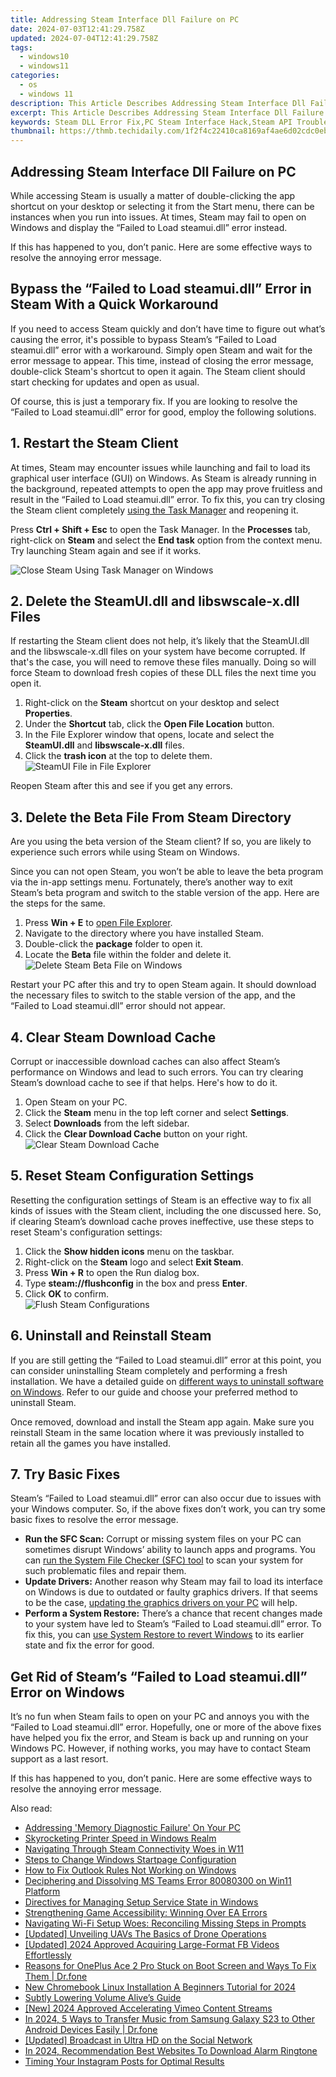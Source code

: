 ```yaml
---
title: Addressing Steam Interface Dll Failure on PC
date: 2024-07-03T12:41:29.758Z
updated: 2024-07-04T12:41:29.758Z
tags:
  - windows10
  - windows11
categories:
  - os
  - windows 11
description: This Article Describes Addressing Steam Interface Dll Failure on PC
excerpt: This Article Describes Addressing Steam Interface Dll Failure on PC
keywords: Steam DLL Error Fix,PC Steam Interface Hack,Steam API Troubleshoot,Resolve Steam Dll Crash,Steam Interface Restore,DllError Steam PC,Fix Steam Interface Glitch
thumbnail: https://thmb.techidaily.com/1f2f4c22410ca8169af4ae6d02cdc0eba714608bc6ab4df470b116ebdad1c1fb.jpg
---
```


## Addressing Steam Interface Dll Failure on PC

 While accessing Steam is usually a matter of double-clicking the app shortcut on your desktop or selecting it from the Start menu, there can be instances when you run into issues. At times, Steam may fail to open on Windows and display the “Failed to Load steamui.dll” error instead.

 If this has happened to you, don’t panic. Here are some effective ways to resolve the annoying error message.

## Bypass the “Failed to Load steamui.dll” Error in Steam With a Quick Workaround

 If you need to access Steam quickly and don’t have time to figure out what’s causing the error, it's possible to bypass Steam’s “Failed to Load steamui.dll” error with a workaround. Simply open Steam and wait for the error message to appear. This time, instead of closing the error message, double-click Steam's shortcut to open it again. The Steam client should start checking for updates and open as usual.

 Of course, this is just a temporary fix. If you are looking to resolve the “Failed to Load steamui.dll” error for good, employ the following solutions.

## 1\. Restart the Steam Client

 At times, Steam may encounter issues while launching and fail to load its graphical user interface (GUI) on Windows. As Steam is already running in the background, repeated attempts to open the app may prove fruitless and result in the “Failed to Load steamui.dll” error. To fix this, you can try closing the Steam client completely [using the Task Manager](https://www.makeuseof.com/how-to-use-windows-task-manager/) and reopening it.

 Press **Ctrl + Shift + Esc** to open the Task Manager. In the **Processes** tab, right-click on **Steam** and select the **End task** option from the context menu. Try launching Steam again and see if it works.

![Close Steam Using Task Manager on Windows](https://static1.makeuseofimages.com/wordpress/wp-content/uploads/2023/03/close-steam-using-task-manager-on-windows.jpg)

## 2\. Delete the SteamUI.dll and libswscale-x.dll Files

 If restarting the Steam client does not help, it’s likely that the SteamUI.dll and the libswscale-x.dll files on your system have become corrupted. If that's the case, you will need to remove these files manually. Doing so will force Steam to download fresh copies of these DLL files the next time you open it.

1. Right-click on the **Steam** shortcut on your desktop and select **Properties**.
2. Under the **Shortcut** tab, click the **Open File Location** button.
3. In the File Explorer window that opens, locate and select the **SteamUI.dll** and **libswscale-x.dll** files.
4. Click the **trash icon** at the top to delete them.  
![SteamUI File in File Explorer](https://static1.makeuseofimages.com/wordpress/wp-content/uploads/2023/06/steamui-file-in-file-explorer.jpg)

 Reopen Steam after this and see if you get any errors.

## 3\. Delete the Beta File From Steam Directory

 Are you using the beta version of the Steam client? If so, you are likely to experience such errors while using Steam on Windows.

 Since you can not open Steam, you won’t be able to leave the beta program via the in-app settings menu. Fortunately, there’s another way to exit Steam’s beta program and switch to the stable version of the app. Here are the steps for the same.

1. Press **Win + E** to [open File Explorer](https://www.makeuseof.com/windows-open-file-explorer/).
2. Navigate to the directory where you have installed Steam.
3. Double-click the **package** folder to open it.
4. Locate the **Beta** file within the folder and delete it.  
![Delete Steam Beta File on Windows](https://static1.makeuseofimages.com/wordpress/wp-content/uploads/2023/06/delete-steam-beta-file-on-windows.jpg)

 Restart your PC after this and try to open Steam again. It should download the necessary files to switch to the stable version of the app, and the “Failed to Load steamui.dll” error should not appear.

## 4\. Clear Steam Download Cache

 Corrupt or inaccessible download caches can also affect Steam’s performance on Windows and lead to such errors. You can try clearing Steam’s download cache to see if that helps. Here's how to do it.

1. Open Steam on your PC.
2. Click the **Steam** menu in the top left corner and select **Settings**.
3. Select **Downloads** from the left sidebar.
4. Click the **Clear Download Cache** button on your right.  
![Clear Steam Download Cache](https://static1.makeuseofimages.com/wordpress/wp-content/uploads/2023/03/clear-steam-download-cache.jpg)

## 5\. Reset Steam Configuration Settings

 Resetting the configuration settings of Steam is an effective way to fix all kinds of issues with the Steam client, including the one discussed here. So, if clearing Steam’s download cache proves ineffective, use these steps to reset Steam's configuration settings:

1. Click the **Show hidden icons** menu on the taskbar.
2. Right-click on the **Steam** logo and select **Exit Steam**.
3. Press **Win + R** to open the Run dialog box.
4. Type **steam://flushconfig** in the box and press **Enter**.
5. Click **OK** to confirm.  
![Flush Steam Configurations](https://static1.makeuseofimages.com/wordpress/wp-content/uploads/2023/06/flush-steam-configurations.jpg)

## 6\. Uninstall and Reinstall Steam

 If you are still getting the “Failed to Load steamui.dll” error at this point, you can consider uninstalling Steam completely and performing a fresh installation. We have a detailed guide on [different ways to uninstall software on Windows](https://www.makeuseof.com/windows-11-different-ways-to-uninstall-software/). Refer to our guide and choose your preferred method to uninstall Steam.

 Once removed, download and install the Steam app again. Make sure you reinstall Steam in the same location where it was previously installed to retain all the games you have installed.

## 7\. Try Basic Fixes

 Steam’s “Failed to Load steamui.dll” error can also occur due to issues with your Windows computer. So, if the above fixes don’t work, you can try some basic fixes to resolve the error message.

* **Run the SFC Scan:** Corrupt or missing system files on your PC can sometimes disrupt Windows’ ability to launch apps and programs. You can [run the System File Checker (SFC) tool](https://www.makeuseof.com/system-file-checker-sfc-windows/) to scan your system for such problematic files and repair them.
* **Update Drivers:** Another reason why Steam may fail to load its interface on Windows is due to outdated or faulty graphics drivers. If that seems to be the case, [updating the graphics drivers on your PC](https://www.makeuseof.com/update-graphics-drivers-in-windows-10/) will help.
* **Perform a System Restore:** There’s a chance that recent changes made to your system have led to Steam’s “Failed to Load steamui.dll” error. To fix this, you can [use System Restore to revert Windows](https://www.makeuseof.com/use-system-restore-windows/) to its earlier state and fix the error for good.

## Get Rid of Steam’s “Failed to Load steamui.dll” Error on Windows

 It’s no fun when Steam fails to open on your PC and annoys you with the “Failed to Load steamui.dll” error. Hopefully, one or more of the above fixes have helped you fix the error, and Steam is back up and running on your Windows PC. However, if nothing works, you may have to contact Steam support as a last resort.

 If this has happened to you, don’t panic. Here are some effective ways to resolve the annoying error message.

<span class="atpl-alsoreadstyle">Also read:</span>
<div><ul>
<li><a href="https://win11-tips.techidaily.com/addressing-memory-diagnostic-failure-on-your-pc/"><u>Addressing 'Memory Diagnostic Failure' On Your PC</u></a></li>
<li><a href="https://win11-tips.techidaily.com/skyrocketing-printer-speed-in-windows-realm/"><u>Skyrocketing Printer Speed in Windows Realm</u></a></li>
<li><a href="https://win11-tips.techidaily.com/navigating-through-steam-connectivity-woes-in-w11/"><u>Navigating Through Steam Connectivity Woes in W11</u></a></li>
<li><a href="https://win11-tips.techidaily.com/steps-to-change-windows-startpage-configuration/"><u>Steps to Change Windows Startpage Configuration</u></a></li>
<li><a href="https://win11-tips.techidaily.com/how-to-fix-outlook-rules-not-working-on-windows/"><u>How to Fix Outlook Rules Not Working on Windows</u></a></li>
<li><a href="https://win11-tips.techidaily.com/deciphering-and-dissolving-ms-teams-error-80080300-on-win11-platform/"><u>Deciphering and Dissolving MS Teams Error 80080300 on Win11 Platform</u></a></li>
<li><a href="https://win11-tips.techidaily.com/directives-for-managing-setup-service-state-in-windows/"><u>Directives for Managing Setup Service State in Windows</u></a></li>
<li><a href="https://win11-tips.techidaily.com/strengthening-game-accessibility-winning-over-ea-errors/"><u>Strengthening Game Accessibility: Winning Over EA Errors</u></a></li>
<li><a href="https://win11-tips.techidaily.com/navigating-wi-fi-setup-woes-reconciling-missing-steps-in-prompts/"><u>Navigating Wi-Fi Setup Woes: Reconciling Missing Steps in Prompts</u></a></li>
<li><a href="https://some-approaches.techidaily.com/updated-unveiling-uavs-the-basics-of-drone-operations/"><u>[Updated] Unveiling UAVs  The Basics of Drone Operations</u></a></li>
<li><a href="https://facebook-clips.techidaily.com/updated-2024-approved-acquiring-large-format-fb-videos-effortlessly/"><u>[Updated] 2024 Approved  Acquiring Large-Format FB Videos Effortlessly</u></a></li>
<li><a href="https://howto.techidaily.com/reasons-for-oneplus-ace-2-pro-stuck-on-boot-screen-and-ways-to-fix-them-drfone-by-drfone-fix-android-problems-fix-android-problems/"><u>Reasons for OnePlus Ace 2 Pro Stuck on Boot Screen and Ways To Fix Them | Dr.fone</u></a></li>
<li><a href="https://video-creation-software.techidaily.com/new-chromebook-linux-installation-a-beginners-tutorial-for-2024/"><u>New Chromebook Linux Installation A Beginners Tutorial for 2024</u></a></li>
<li><a href="https://extra-tips.techidaily.com/subtly-lowering-volume-alives-guide/"><u>Subtly Lowering Volume  Alive’s Guide</u></a></li>
<li><a href="https://vimeo-videos.techidaily.com/new-2024-approved-accelerating-vimeo-content-streams/"><u>[New] 2024 Approved  Accelerating Vimeo Content Streams</u></a></li>
<li><a href="https://android-transfer.techidaily.com/in-2024-5-ways-to-transfer-music-from-samsung-galaxy-s23-to-other-android-devices-easily-drfone-by-drfone-transfer-from-android-transfer-from-android/"><u>In 2024, 5 Ways to Transfer Music from Samsung Galaxy S23 to Other Android Devices Easily | Dr.fone</u></a></li>
<li><a href="https://facebook-clips.techidaily.com/updated-broadcast-in-ultra-hd-on-the-social-network/"><u>[Updated] Broadcast in Ultra HD on the Social Network</u></a></li>
<li><a href="https://vp-tips.techidaily.com/in-2024-recommendation-best-websites-to-download-alarm-ringtone/"><u>In 2024, Recommendation  Best Websites To Download Alarm Ringtone</u></a></li>
<li><a href="https://instagram-clips.techidaily.com/timing-your-instagram-posts-for-optimal-results/"><u>Timing Your Instagram Posts for Optimal Results</u></a></li>
</ul></div>

<ins class="adsbygoogle"
      style="display:block"
      data-ad-client="ca-pub-7571918770474297"
      data-ad-slot="8358498916"
      data-ad-format="auto"
      data-full-width-responsive="true"></ins>